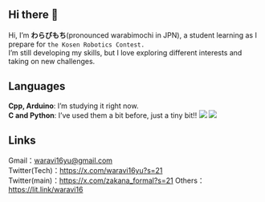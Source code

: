 ## Hi there 👋

Hi, I’m **わらびもち**(pronounced warabimochi in JPN), a student learning as I prepare for `the Kosen Robotics Contest.`   
I’m still developing my skills, but I love exploring different interests and taking on new challenges.
## Languages
**Cpp, Arduino**: I’m studying it right now.  
**C and Python**: I’ve used them a bit before, just a tiny bit!!
![](https://skillicons.dev/icons?i=cpp,c,arduino,python)
![](https://github-readme-stats.vercel.app/api/top-langs?username=yummzakana&show_icons=true&locale=en&layout=compact)

## Links
Gmail：waravi16yu@gmail.com  
Twitter(Tech)：https://x.com/waravi16yu?s=21  
Twitter(main)：https://x.com/zakana_formal?s=21
Others：https://lit.link/waravi16
